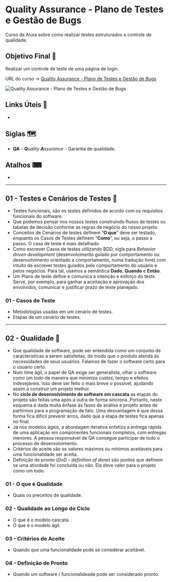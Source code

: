 # Quality Assurance - Plano de Testes e Gestão de Bugs

Curso da Alura sobre como realizar testes estruturados e controle de qualidade.

## Objetivo Final &#x1F3AF;

Realizar um controle de teste de uma página de login.

URL do curso -> [Quality Assurance - Plano de Testes e Gestão de Bugs](https://cursos.alura.com.br/course/quality-assurance-plano-testes-gestao-bugs)

![Quality Assurance - Plano de Testes e Gestão de Bugs](https://www.alura.com.br/assets/api/share/curso-quality-assurance-plano-testes-gestao-bugs.png)

## Links Úteis &#x1F517;
*

## Siglas &#x1F5FA;
* **QA** - ***Q**uality* ***A**ssurance* - Garantia de qualidade.

## Atalhos &#x2328;
*

***

## 01 - Testes e Cenários de Testes &#x1F516;
* Testes funcionais, são os testes definidos de acordo com os requisitos funcionais do software.
* Que podemos pensar nos nossos testes construindo fluxos de testes ou tabelas de decisão conforme as regras de negócio do nosso projeto.
* Conceitos de Cenários de testes definem “**O que**” deve ser testado, enquanto os Casos de Testes definem “**Como**”, ou seja, o passo a passo. O caso de teste é mais detalhado.
* Como escrever Casos de testes utilizando BDD, sigla para *Behavior driven development* (desenvolvimento guiado por comportamento ou desenvolvimento orientado a comportamento, numa tradução livre) com intuito de escrever testes guiados pelo comportamento do usuário e pelos negócios. Para tal, usamos a semântica **Dado**, **Quando** e **Então**.
* Um Plano de teste define e comunica a intenção e esforço do teste. Serve, por exemplo, para ganhar a aceitação e aprovação dos envolvidos, comunicar e justificar prazo de teste planejado.

### 01 - Casos de Teste
* Metodologias usadas em um cenário de testes.
* Etapas de um cenário de testes.

***

## 02 - Qualidade &#x1F516;
* Que qualidade de software, pode ser entendida como um conjunto de características a serem satisfeitas, de modo que o produto atenda às necessidades de seus usuários. Falamos de fazer o software certo para o usuário certo.
* Num time ágil, o papel de QA exige ser generalista, olhar o software como um todo de maneira que minimize custos, tempo e efeitos indesejáveis. Isso deve ser feito o mais breve o possível, ajudando assim a construir um projeto melhor.
* No **ciclo de desenvolvimento de software em cascata** as etapas do projeto são feitas uma após a outra de forma síncrona.,Portanto, neste esquema é dada muita ênfase às fases de análise e projeto antes de partirmos para a programação de fato. Uma desvantagem é que dessa forma fica difícil prevenir erros, dado que a etapa de testes fica apenas no final.
* Já nos modelos ágeis, a abordagem iterativa enfatiza a entrega rápida de uma aplicação em componentes funcionais completos, com entregas menores. A pessoa responsável de QA consegue participar de todo o processo de desenvolvimento.
* Critérios de aceite são os valores máximos ou mínimos aceitáveis para uma funcionalidade ser aceita.
* Definição de pronto (*DoD - definition of done*) são pontos que definem se uma atividade foi concluída ou não. Ela deve valer para o projeto como um todo.

### 01 - O que é Qualidade
* Quais os preceitos de qualidade.

### 02 - Qualidade ao Longo do Ciclo
* O que é o modelo cascata.
* O que é o modelo ágil.

### 03 - Critérios de Aceite
* Quando que uma funcionalidade pode se considerar aceitável.

### 04 - Definição de Pronto
* Quando um software / funcionalideade pode ser considerado pronto.